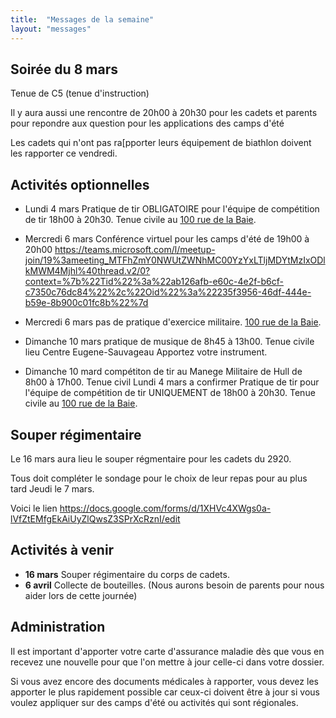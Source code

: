```yaml
---
title:  "Messages de la semaine"
layout: "messages"
---
```


## Soirée du 8 mars

Tenue de C5 (tenue d'instruction)

Il y aura aussi une rencontre de 20h00 à 20h30 pour les cadets et parents pour repondre aux question pour les applications des camps d'été

Les cadets qui n'ont pas ra[pporter leurs équipement de biathlon doivent les rapporter ce vendredi.

## Activités optionnelles

-  Lundi 4 mars  Pratique de tir OBLIGATOIRE pour l'équipe de compétition de tir 18h00 à 20h30. Tenue civile au [100 rue de la Baie](/information/comment-nous-rejoindre/).

-  Mercredi 6 mars Conférence virtuel pour les camps d'été de 19h00 à 20h00 <https://teams.microsoft.com/l/meetup-join/19%3ameeting_MTFhZmY0NWUtZWNhMC00YzYxLTljMDYtMzIxODlkMWM4Mjhl%40thread.v2/0?context=%7b%22Tid%22%3a%22ab126afb-e60c-4e2f-b6cf-c7350c76dc84%22%2c%22Oid%22%3a%22235f3956-46df-444e-b59e-8b900c01fc8b%22%7d>

-  Mercredi 6 mars pas de pratique d'exercice militaire. [100 rue de la Baie](/information/comment-nous-rejoindre/).
 
 - Dimanche 10 mars pratique de musique de 8h45 à 13h00. Tenue civile lieu Centre Eugene-Sauvageau Apportez votre instrument.

 - Dimanche 10 mard compétiton de tir au Manege Militaire de Hull de 8h00 à 17h00. Tenue civil Lundi 4 mars a confirmer Pratique de tir pour l'équipe de compétition de tir UNIQUEMENT de 18h00 à 20h30. Tenue civile au [100 rue de la Baie](/information/comment-nous-rejoindre/).


## Souper régimentaire 

Le 16 mars aura lieu le souper régmentaire pour les cadets du 2920.

Tous doit compléter le sondage pour le choix de leur repas pour au plus tard Jeudi le 7 mars.

Voici le lien <https://docs.google.com/forms/d/1XHVc4XWgs0a-lVfZtEMfgEkAiUyZlQwsZ3SPrXcRznI/edit>
  
## Activités à venir

- **16 mars** Souper régimentaire du corps de cadets.
- **6 avril** Collecte de bouteilles.  (Nous aurons besoin de parents pour nous aider lors de cette journée)

## Administration

Il est important d'apporter votre carte d'assurance maladie dès que vous en recevez une nouvelle pour que l'on mettre à jour celle-ci dans votre dossier.

Si vous avez encore des documents médicales à rapporter, vous devez les apporter le plus rapidement possible car ceux-ci doivent être à jour si vous voulez appliquer sur des camps d'été ou activités qui sont régionales.
  
